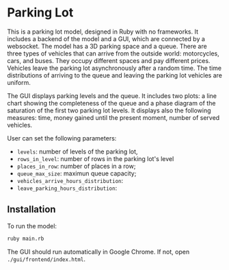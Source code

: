 # Parking Lot

This is a parking lot model, designed in Ruby with no frameworks. It includes a backend of the model and a GUI, which are connected by a websocket. 
The model has a 3D parking space and a queue. There are three types of vehicles that can arrive from the outside world: motorcycles, cars, and buses. They occupy different spaces and pay different prices. Vehicles leave the parking lot asynchronously after a random time. The time distributions of arriving to the queue and leaving the parking lot vehicles are uniform.

The GUI displays parking levels and the queue. It includes two plots: a line chart showing the completeness of the queue and a phase diagram of the saturation of the first two parking lot levels. It displays also the following measures: time, money gained until the present moment, number of served vehicles. 

User can set the following parameters: 
- `levels`: number of levels of the parking lot,
- `rows_in_level`: number of rows in the parking lot's level
- `places_in_row`: number of places in a row; 
- `queue_max_size`: maximun queue capacity;
- `vehicles_arrive_hours_distribution`: 
- `leave_parking_hours_distribution`: 


## Installation

To run the model:

```bash
ruby main.rb
```
The GUI should run automatically in Google Chrome. If not, open `./gui/frontend/index.html`.
